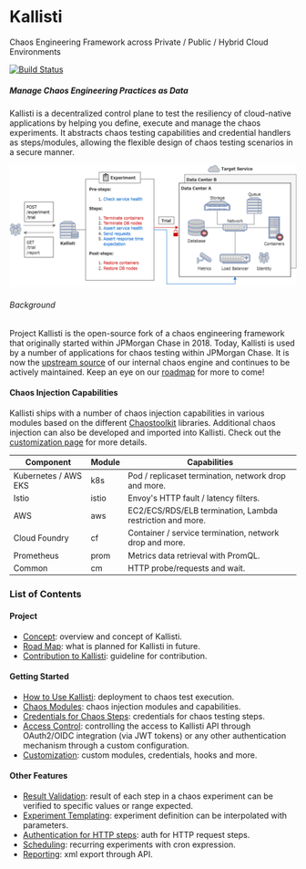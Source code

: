 # Kallisti

Chaos Engineering Framework across Private / Public / Hybrid Cloud Environments

[![Build Status](https://github.com/jpmorganchase/kallisti/actions/workflows/build.yml/badge.svg)](https://github.com/jpmorganchase/kallisti/actions/workflows/build.yml)

##### Manage Chaos Engineering Practices as Data

Kallisti is a decentralized control plane to test the resiliency of cloud-native
applications by helping you define, execute and manage the chaos experiments. It
abstracts chaos testing capabilities and credential handlers as steps/modules,
allowing the flexible design of chaos testing scenarios in a secure manner.

<img src="./docs/images/kallisti-overview.png" width="600" alt="kallisti experiment overview"/>

###### Background

Project Kallisti is the open-source fork of a chaos engineering framework that
originally started within JPMorgan Chase in 2018. Today, Kallisti is used by a
number of applications for chaos testing within JPMorgan Chase. It is now the
[upstream source](https://github.com/jpmorganchase/kallisti-core) of our 
internal chaos engine and continues to be actively maintained. Keep an eye on 
our [roadmap][roadmap] for more to come!

#### Chaos Injection Capabilities

Kallisti ships with a number of chaos injection capabilities in various modules
based on the different [Chaostoolkit](https://github.com/chaostoolkit) libraries.
Additional chaos injection can also be developed and imported into Kallisti.
Check out the [customization page][customization] for more details.

| Component            | Module | Capabilities                                              |
|----------------------|--------|-----------------------------------------------------------|
| Kubernetes / AWS EKS | k8s    | Pod / replicaset termination, network drop and more.      |
| Istio                | istio  | Envoy's HTTP fault / latency filters.                     |
| AWS                  | aws    | EC2/ECS/RDS/ELB termination, Lambda restriction and more. |
| Cloud Foundry        | cf     | Container / service termination, network drop and more.   |
| Prometheus           | prom   | Metrics data retrieval with PromQL.                       |
| Common               | cm     | HTTP probe/requests and wait.                             |

### List of Contents

#### Project

* [Concept][concept]: overview and concept of Kallisti.
* [Road Map][roadmap]: what is planned for Kallisti in future.
* [Contribution to Kallisti][contribution]: guideline for contribution.

#### Getting Started

* [How to Use Kallisti][how-to-use]: deployment to chaos test execution.
* [Chaos Modules][modules]: chaos injection modules and capabilities.
* [Credentials for Chaos Steps][step-credentials]: credentials for chaos testing
  steps.
* [Access Control][access-control]: controlling the access to Kallisti API
  through OAuth2/OIDC integration (via JWT tokens) or any other authentication
  mechanism through a custom configuration.
* [Customization][customization]: custom modules, credentials, hooks and more.

#### Other Features

* [Result Validation][expectation]: result of each step in a chaos experiment
  can be verified to specific values or range expected.
* [Experiment Templating][experiment-template]: experiment definition can be
  interpolated with parameters.
* [Authentication for HTTP steps][http-step-auth]: auth for HTTP request steps.
* [Scheduling][scheduling]: recurring experiments with cron expression.
* [Reporting][reporting]: xml export through API.
<!--* [Notification][notification]: email upon completion of an experiment.-->

[access-control]: ./docs/access-control.md
[contribution]: ./docs/contribution.md
[customization]: ./docs/customization.md
[expectation]: ./docs/expectation.md
[experiment-template]: ./docs/experiment-template.md
[how-to-use]: ./docs/how-to-use.md
[modules]: ./docs/modules.md
[notification]: ./docs/notification.md
[concept]: ./docs/concept.md
[reporting]: ./docs/reporting.md
[roadmap]: ./docs/roadmap.md
[scheduling]: ./docs/scheduling.md
[http-step-auth]: ./docs/http-step-auth.md
[step-credentials]: ./docs/step-credentials.md
